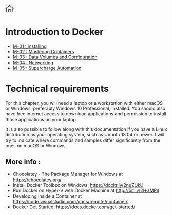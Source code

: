 [![Home](../img/home.png)](../README.md) 


# Introduction to Docker 

- [M-01 : Installing](./M-01/README.md)
- [M-02 : Mastering Containers](./M-02/README.md)
- [M-03 : Data Volumes and Configuration ](M-03/README.md)
- [M-04 : Networking](M-04/README.md#single-host-networking)
- [M-05 : Supercharge Automation](M-05/README.md#using-docker-to-supercharge-automation)
 


# Technical requirements
For this chapter, you will need a laptop or a workstation with either macOS or Windows, preferably Windows 10 Professional, installed. You should also have free internet access to download applications and permission to install those applications on your laptop.

It is also possible to follow along with this documentation if you have a Linux distribution as your operating system, such as Ubuntu 18.04 or newer. 
I will try to indicate where commands and samples differ significantly from the ones on macOS or Windows.


## More info :

- Chocolatey - The Package Manager for Windows at https://chocolatey.org/
- Install Docker Toolbox on Windows: https://dockr.ly/2nuZUkU
- Run Docker on Hyper-V with Docker Machine at http://bit.ly/2HGMPiI
- Developing inside a Container at https://code.visualstudio.com/docs/remote/containers
- Docker Get Started: https://docs.docker.com/get-started/
